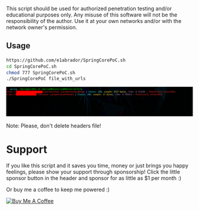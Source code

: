 This script should be used for authorized penetration testing and/or educational purposes only.
Any misuse of this software will not be the responsibility of the author. Use it at your own networks and/or with the network owner's permission.

## Usage

````bash
https://github.com/e1abrador/SpringCorePoC.sh
cd SpringCorePoC.sh
chmod 777 SpringCorePoC.sh
./SpringCorePoC file_with_urls
````

![alt text](https://github.com/e1abrador/SpringCorePoC.sh/blob/master/springCorePoC.png)

Note: Please, don't delete headers file!

<h1>Support</h1>

If you like this script and it saves you time, money or just brings you happy feelings, please show your support through sponsorship! Click the little sponsor button in the header and sponsor for as little as $1 per month :)

Or buy me a coffee to keep me powered :)

<a href="https://www.buymeacoffee.com/e1abrador" target="_blank"><img src="https://cdn.buymeacoffee.com/buttons/default-black.png" alt="Buy Me A Coffee" width=300px> </a>
